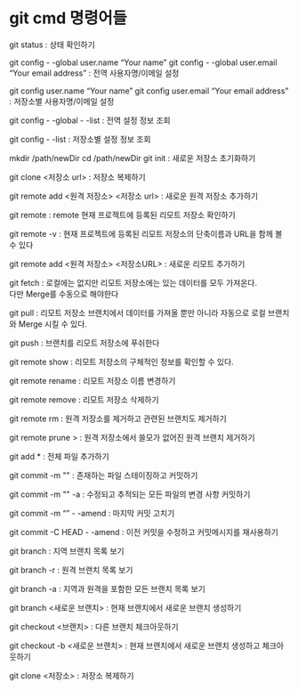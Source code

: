 # git cmd 명령어들

git status
: 상태 확인하기

git config - -global user.name “Your name”
git config - -global user.email “Your email address”
: 전역 사용자명/이메일 설정

git config user.name “Your name”
git config user.email “Your email address”
: 저장소별 사용자명/이메일 설정

git config - -global - -list
: 전역 설정 정보 조회

git config - -list
: 저장소별 설정 정보 조회

mkdir /path/newDir
cd /path/newDir
git init
: 새로운 저장소 초기화하기

git clone <저장소 url>
: 저장소 복제하기

git remote add <원격 저장소> <저장소 url>
: 새로운 원격 저장소 추가하기

git remote
: remote 현재 프로젝트에 등록된 리모트 저장소 확인하기

git remote -v
: 현재 프로젝트에 등록된 리모트 저장소의 단축이름과 URL을 함께 볼 수 있다

git remote add <원격 저장소> <저장소URL>
: 새로운 리모트 추가하기

git fetch <remote>
: 로컬에는 없지만 리모트 저장소에는 있는 데이터를 모두 가져온다.  
다만 Merge를 수동으로 해야한다

git pull
: 리모트 저장소 브랜치에서 데이터를 가져올 뿐만 아니라 자동으로 로컬 브랜치와 Merge 시킬 수 있다.

git push <remote> <branch>
: 브랜치를 리모트 저장소에 푸쉬한다

git remote show <remote>
: 리모트 저장소의 구체적인 정보를 확인할 수 있다.

git remote rename <remote name>
: 리모트 저장소 이름 변경하기

git remote remove <remote>
: 리모트 저장소 삭제하기

git remote rm <remote>
: 원격 저장소를 제거하고 관련된 브랜치도 제거하기

git remote prune <remote>>
: 원격 저장소에서 쓸모가 없어진 원격 브랜치 제거하기

git add \*
: 전체 파일 추가하기

git commit -m "<message>"
: 존재하는 파일 스테이징하고 커밋하기

git commit -m "<message>" -a
: 수정되고 추적되는 모든 파일의 변경 사항 커밋하기

git commit -m “<message>” - -amend
: 마지막 커밋 고치기

git commit -C HEAD - -amend
: 이전 커밋을 수정하고 커밋메시지를 재사용하기

git branch
: 지역 브랜치 목록 보기

git branch -r
: 원격 브랜치 목록 보기

git branch -a
: 지역과 원격을 포함한 모든 브랜치 목록 보기

git branch <새로운 브랜치>
: 현재 브랜치에서 새로운 브랜치 생성하기

git checkout <브랜치>
: 다른 브랜치 체크아웃하기

git checkout -b <새로운 브랜치>
: 현재 브랜치에서 새로운 브랜치 생성하고 체크아웃하기

git clone <저장소>
: 저장소 복제하기
